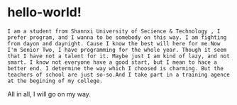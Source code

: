 # hello-world!

    I am a student from Shannxi University of Secience & Technology , I prefer program, and I wanna to be somebody on this way. I am fighting from dayon and daynight. Cause I know the best will here for me.Now I'm Senior Two, I have programming for the whole year. Though it seem that I have not a talent for it. Maybe just I am kind of lazy, and not smart. I know not everyone have a good start, but I mean to hace a better end. I determine the way which I choosed is charming. But the teachers of school are just so-so.And I take part in a training agence at the begining of my college.
   All in all, I will go on my way.
